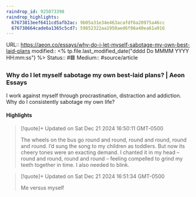 ```yaml
---
raindrop_id: 925073398
raindrop_highlights:
  67673813eef6411cd5afb2ac: 9b05a31e34e463acafdf6a20975a46cc
  676738664cade6a1365c5cd7: 59852322aa1950aed6f06a40ea61a916
---
```


URL:: https://aeon.co/essays/why-do-i-let-myself-sabotage-my-own-best-laid-plans
modified:: <% tp.file.last_modified_date("dddd Do MMMM YYYY HH:mm:ss") %>
Status:: #🟥
Medium:: #source/article


### Why do I let myself sabotage my own best-laid plans? | Aeon Essays

I work against myself through procrastination, distraction and addiction. Why do I consistently sabotage my own life?

#### Highlights

> [!quote]+ Updated on Sat Dec 21 2024 16:50:11 GMT-0500
>
> The wheels on the bus go round and round, round and round, round and round. I’d sung the song to my children as toddlers. But now its cheery tones were an exacting demand. I chanted it in my head – round and round, round and round – feeling compelled to grind my teeth together in time. I also needed to blink.

> [!quote]+ Updated on Sat Dec 21 2024 16:51:34 GMT-0500
>
> Me versus myself
